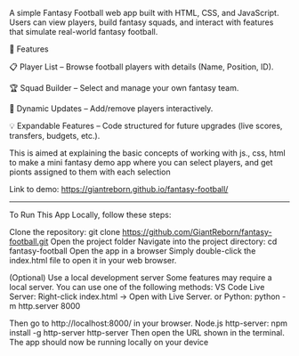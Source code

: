 A simple Fantasy Football web app built with HTML, CSS, and JavaScript.
Users can view players, build fantasy squads, and interact with features that simulate real-world fantasy football.

🚀 Features

📋 Player List – Browse football players with details (Name, Position, ID).

🏆 Squad Builder – Select and manage your own fantasy team.

🔄 Dynamic Updates – Add/remove players interactively.

💡 Expandable Features – Code structured for future upgrades (live scores, transfers, budgets, etc.).

   This is aimed at explaining the basic concepts of working with js., css, html to make a mini fantasy demo app where you can select players, and get pionts assigned to them with each selection

Link to demo:
https://giantreborn.github.io/fantasy-football/
______________________
To Run This App Locally, follow these steps:

Clone the repository: git clone https://github.com/GiantReborn/fantasy-football.git
Open the project folder
Navigate into the project directory: cd fantasy-football
Open the app in a browser
Simply double-click the index.html file to open it in your web browser.

(Optional) Use a local development server
Some features may require a local server. You can use one of the following methods:
VS Code Live Server: Right-click index.html → Open with Live Server.
or
Python: python -m http.server 8000

Then go to http://localhost:8000/ in your browser.
Node.js http-server: npm install -g http-server
                     http-server
Then open the URL shown in the terminal.
The app should now be running locally on your device




